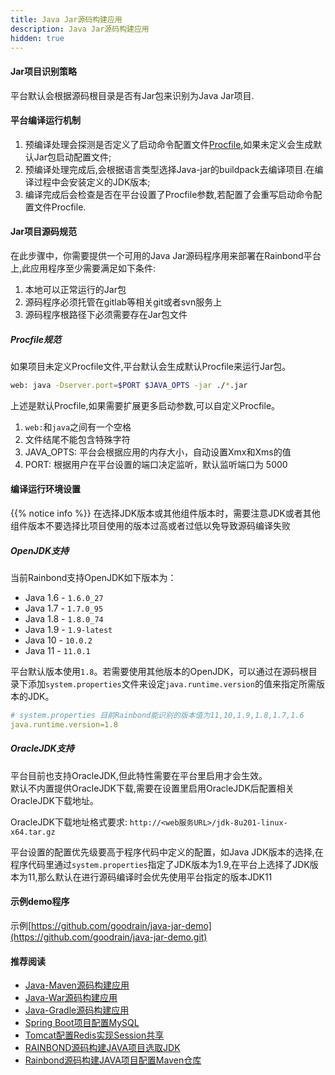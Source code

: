 ```yaml
---
title: Java Jar源码构建应用
description: Java Jar源码构建应用
hidden: true
---
```


#### Jar项目识别策略
平台默认会根据源码根目录是否有Jar包来识别为Java Jar项目.

#### 平台编译运行机制

1. 预编译处理会探测是否定义了启动命令配置文件[Procfile](../etc/procfile/),如果未定义会生成默认Jar包启动配置文件;
2. 预编译处理完成后,会根据语言类型选择Java-jar的buildpack去编译项目.在编译过程中会安装定义的JDK版本;
3. 编译完成后会检查是否在平台设置了Procfile参数,若配置了会重写启动命令配置文件Procfile.

#### Jar项目源码规范

在此步骤中，你需要提供一个可用的Java Jar源码程序用来部署在Rainbond平台上,此应用程序至少需要满足如下条件:

1. 本地可以正常运行的Jar包
2. 源码程序必须托管在gitlab等相关git或者svn服务上
3. 源码程序根路径下必须需要存在Jar包文件 

##### Procfile规范

如果项目未定义Procfile文件,平台默认会生成默认Procfile来运行Jar包。

```bash
web: java -Dserver.port=$PORT $JAVA_OPTS -jar ./*.jar
```

上述是默认Procfile,如果需要扩展更多启动参数,可以自定义Procfile。


1. `web:`和`java`之间有一个空格
2. 文件结尾不能包含特殊字符
3. JAVA_OPTS: 平台会根据应用的内存大小，自动设置Xmx和Xms的值
4. PORT: 根据用户在平台设置的端口决定监听，默认监听端口为 5000


#### 编译运行环境设置

{{% notice info %}}
在选择JDK版本或其他组件版本时，需要注意JDK或者其他组件版本不要选择比项目使用的版本过高或者过低以免导致源码编译失败


##### OpenJDK支持

当前Rainbond支持OpenJDK如下版本为：

- Java 1.6 - `1.6.0_27`
- Java 1.7 - `1.7.0_95`
- Java 1.8 - `1.8.0_74`
- Java 1.9 - `1.9-latest`
- Java 10  - `10.0.2`
- Java 11  - `11.0.1`

平台默认版本使用`1.8`。若需要使用其他版本的OpenJDK，可以通过在源码根目录下添加`system.properties`文件来设定`java.runtime.version`的值来指定所需版本的JDK。

```yaml
# system.properties 目前Rainbond能识别的版本值为11,10,1.9,1.8,1.7,1.6
java.runtime.version=1.8
```

##### OracleJDK支持

平台目前也支持OracleJDK,但此特性需要在平台里启用才会生效。  
默认不内置提供OracleJDK下载,需要在设置里启用OracleJDK后配置相关OracleJDK下载地址。

OracleJDK下载地址格式要求: `http://<web服务URL>/jdk-8u201-linux-x64.tar.gz`


平台设置的配置优先级要高于程序代码中定义的配置，如Java JDK版本的选择,在程序代码里通过`system.properties`指定了JDK版本为1.9,在平台上选择了JDK版本为11,那么默认在进行源码编译时会优先使用平台指定的版本JDK11


#### 示例demo程序

示例[https://github.com/goodrain/java-jar-demo](https://github.com/goodrain/java-jar-demo.git)

#### 推荐阅读

- [Java-Maven源码构建应用](../java-maven/)
- [Java-War源码构建应用](../java-war/)
- [Java-Gradle源码构建应用](../java-gradle/)
- [Spring Boot项目配置MySQL](../spring-boot-mysql/)
- [Tomcat配置Redis实现Session共享](../tomcat-redis-session/)
- [RAINBOND源码构建JAVA项目选取JDK](/docs/advanced-scenarios/devops/how-to-select-jdk/)
- [Rainbond源码构建JAVA项目配置Maven仓库](/docs/advanced-scenarios/devops/how-to-config-maven/)
